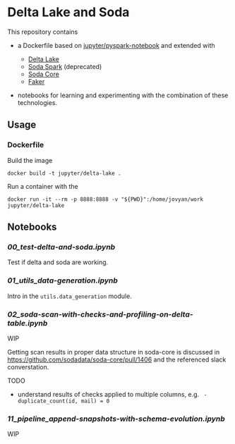 # Delta Lake and Soda 

This repository contains

* a Dockerfile based on [jupyter/pyspark-notebook](https://jupyter-docker-stacks.readthedocs.io/en/latest/using/selecting.html#jupyter-pyspark-notebook) and extended with
  * [Delta Lake](https://docs.delta.io/latest/index.html)
  * [Soda Spark](https://docs.soda.io/soda-spark/install-and-use.html) (deprecated)
  * [Soda Core](https://docs.soda.io/soda-core/overview-main.html)
  * [Faker](https://faker.readthedocs.io/en/master/)

* notebooks for learning and experimenting with the combination of these technologies.



## Usage



### Dockerfile

Build the image
```
docker build -t jupyter/delta-lake .
```

Run a container with the 
```
docker run -it --rm -p 8888:8888 -v "${PWD}":/home/jovyan/work jupyter/delta-lake
```



## Notebooks



### *00_test-delta-and-soda.ipynb*

Test if delta and soda are working. 



### *01_utils_data-generation.ipynb*

Intro in the `utils.data_generation` module.



### *02_soda-scan-with-checks-and-profiling-on-delta-table.ipynb*

WIP

Getting scan results in proper data structure in soda-core is discussed in https://github.com/sodadata/soda-core/pull/1406 and the referenced slack converstation.

TODO
* understand results of checks applied to multiple columns, e.g. ` - duplicate_count(id, mail) = 0`  



### *11_pipeline_append-snapshots-with-schema-evolution.ipynb*

WIP

